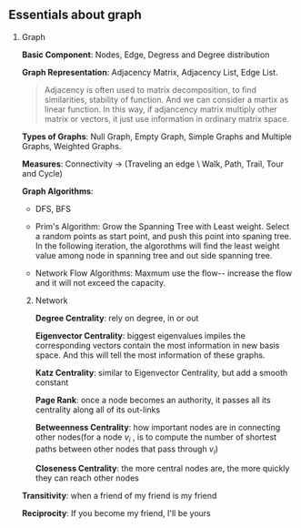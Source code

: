 ## Essentials about graph



1. Graph

   __Basic Component__: Nodes, Edge, Degress and Degree distribution

   __Graph Representation__: Adjacency Matrix, Adjacency List, Edge List. 

   >Adjacency is often used to matrix decomposition, to find similarities, stability of function. And we can consider a martix as linear function. In this way, if adjancency matrix multiply other matrix or vectors, it just use information in ordinary matrix space.

   __Types of Graphs__: Null Graph, Empty Graph, Simple Graphs and Multiple Graphs, Weighted Graphs.

   __Measures__: Connectivity -> (Traveling an edge \\ Walk, Path, Trail, Tour and Cycle)

   __Graph Algorithms__: 

     - DFS, BFS

     - Prim's Algorithm: Grow the Spanning Tree with Least weight. Select a random points as start point, and push this point into spaning tree. In the following iteration, the algorothms will find the least weight value among node in spanning tree and out side spanning tree.
     - Network Flow Algorithms: Maxmum use the flow-- increase the flow and it will not exceed the capacity. 

   2. Network

      __Degree Centrality__: rely on degree, in or out 

      __Eigenvector Centrality__: biggest eigenvalues impiles the corresponding vectors contain the most information in new basis space. And this will tell the most information of these graphs.

      __Katz Centrality__: similar to Eigenvector Centrality, but add a smooth constant

      __Page Rank__: once a node becomes an authority, it passes all its centrality along all of its out-links

      __Betweenness Centrality__: how important nodes are in connecting other nodes(for a node $v_i$ , is to compute the number of shortest paths between other nodes that pass through $v_i$)

      __Closeness Centrality__: the more central nodes are, the more quickly they can reach other nodes





	__Transitivity__: when a friend of my friend is my friend

	__Reciprocity__: If you become my friend, I'll be yours